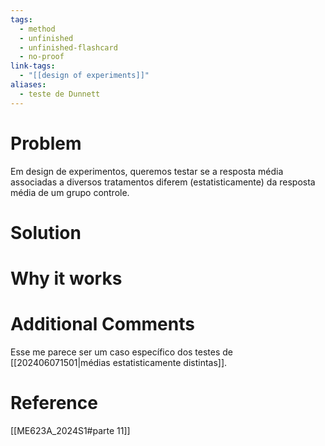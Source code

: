 ```yaml
---
tags:
  - method
  - unfinished
  - unfinished-flashcard
  - no-proof
link-tags:
  - "[[design of experiments]]"
aliases:
  - teste de Dunnett
---
```

# Problem
Em design de experimentos, queremos testar se a resposta média associadas a diversos tratamentos diferem (estatisticamente) da resposta média de um grupo controle.

# Solution


# Why it works


# Additional Comments
Esse me parece ser um caso específico dos testes de [[202406071501|médias estatisticamente distintas]].

# Reference
[[ME623A_2024S1#parte 11]]




